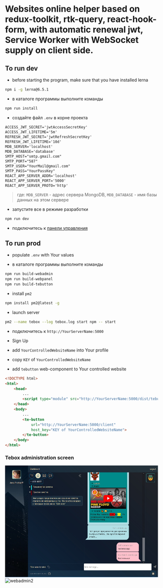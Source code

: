 # Websites online helper based on redux-toolkit, rtk-query, react-hook-form, with automatic renewal jwt, Service Worker with WebSocket supply on client side.

## To run dev

- before starting the program, make sure that you have installed lerna
```sh
npm i -g lerna@6.5.1
```
- в каталоге программы выполните команды
```sh
npm run install
```
- создайте файл `.env` в корне проекта
```
ACCESS_JWT_SECRET='jwtAccessSecretKey'
ACCESS_JWT_LIFETIME='5m'
REFRESH_JWT_SECRET='jwtRefreshSecretKey'
REFRESH_JWT_LIFETIME='10d'
MDB_SERVER='localhost'
MDB_DATABASE='database'
SMTP_HOST="smtp.gmail.com"
SMTP_PORT="587"
SMTP_USER="YourMail@gmail.com"
SMTP_PASS="YourPassKey"
REACT_APP_SERVER_ADDR='localhost'
REACT_APP_SERVER_PORT='5000'
REACT_APP_SERVER_PROTO='http'
```
> где:  `MDB_SERVER` - адрес сервера MongoDB, `MDB_DATABASE` - имя базы данных на этом сервере

- запустите все в режиме разработки
```sh
npm run dev
```
- подключитесь к [панели управления](http://localhost:3000)

## To run prod

- populate `.env` with Your values

- в каталоге программы выполните команды
```sh
npm run build-webadmin
npm run build-webpanel
npm run build-tebutton
```

- install `pm2`
```sh
npm install pm2@latest -g
```

- launch server
```sh
pm2 --name tebox --log tebox.log start npm -- start
```

- подключитесь к `http://YourServerName:5000`

- Sign Up

- add `YourControlledWebsiteName` into Your profile

- copy `KEY` of `YourControlledWebsiteName`

- add `tebutton` web-component to Your controlled website
```html
<!DOCTYPE html>
<html>
    <head>
        ...
        <script type="module" src="http://YourServerName:5000/dist/tebutton.esm.js"></script>
    </head>
    <body>
        ...
        <te-button
            url="http://YourServerName:5000/client"
            host_key="KEY of YourControlledWebsiteName">
        </te-button>
    </body>
</html>
```

### Tebox administration screen

<img src="./packages/assets/images/webadmin1.jpg" alt="webadmin1" />

<img src="./packages/assets/images/webadmin2.gif" alt="webadmin2" />
